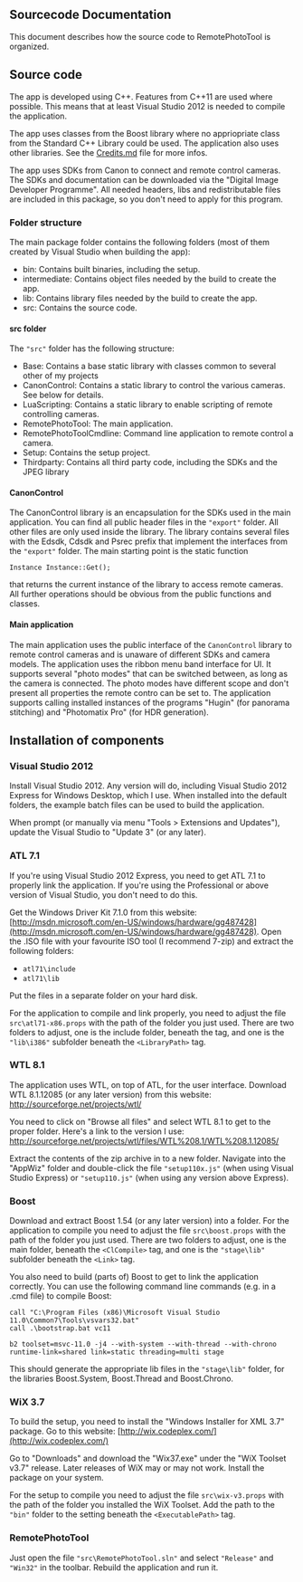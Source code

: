 ## Sourcecode Documentation ##

This document describes how the source code to RemotePhotoTool is organized.

## Source code ##

The app is developed using C++. Features from C++11 are used where possible. This means that
at least Visual Studio 2012 is needed to compile the application.

The app uses classes from the Boost library where no appriopriate class from the Standard
C++ Library could be used. The application also uses other libraries. See the
[Credits.md](Credits.md) file for more infos.

The app uses SDKs from Canon to connect and remote control cameras. The SDKs and documentation
can be downloaded via the "Digital Image Developer Programme". All needed headers, libs and
redistributable files are included in this package, so you don't need to apply for this program.     

### Folder structure ###

The main package folder contains the following folders (most of them created by Visual Studio when
building the app):

- bin: Contains built binaries, including the setup.
- intermediate: Contains object files needed by the build to create the app.
- lib: Contains library files needed by the build to create the app.
- src: Contains the source code.

#### src folder ####

The `"src"` folder has the following structure:

- Base: Contains a base static library with classes common to several other of my projects
- CanonControl: Contains a static library to control the various cameras. See below for details.
- LuaScripting: Contains a static library to enable scripting of remote controlling cameras.
- RemotePhotoTool: The main application.
- RemotePhotoToolCmdline: Command line application to remote control a camera.
- Setup: Contains the setup project.
- Thirdparty: Contains all third party code, including the SDKs and the JPEG library

#### CanonControl ####

The CanonControl library is an encapsulation for the SDKs used in the main application. You
can find all public header files in the `"export"` folder. All other files are only used inside
the library. The library contains several files with the Edsdk, Cdsdk and Psrec prefix that
implement the interfaces from the `"export"` folder. The main starting point is the static
function

    Instance Instance::Get();

that returns the current instance of the library to access remote cameras. All further operations
should be obvious from the public functions and classes.   

#### Main application ####

The main application uses the public interface of the `CanonControl` library to remote control
cameras and is unaware of different SDKs and camera models. The application uses the ribbon menu
band interface for UI. It supports several "photo modes" that can be switched between, as long
as the camera is connected. The photo modes have different scope and don't present all properties
the remote contro can be set to. The application supports calling installed instances of the
programs "Hugin" (for panorama stitching) and "Photomatix Pro" (for HDR generation).

## Installation of components ##

### Visual Studio 2012 ###

Install Visual Studio 2012. Any version will do, including Visual Studio 2012 Express for Windows
Desktop, which I use. When installed into the default folders, the example batch files can be used
to build the application.

When prompt (or manually via menu "Tools > Extensions and Updates"), update the Visual Studio
to "Update 3" (or any later).

### ATL 7.1 ###

If you're using Visual Studio 2012 Express, you need to get ATL 7.1 to properly link the
application. If you're using the Professional or above version of Visual Studio, you don't need
to do this.

Get the Windows Driver Kit 7.1.0 from this website:
[http://msdn.microsoft.com/en-US/windows/hardware/gg487428](http://msdn.microsoft.com/en-US/windows/hardware/gg487428).
Open the .ISO file with your favourite ISO tool (I recommend 7-zip) and extract the
following folders:

- `atl71\include`
- `atl71\lib`

Put the files in a separate folder on your hard disk.

For the application to compile and link properly, you need to adjust the file `src\atl71-x86.props`
with the path of the folder you just used. There are two folders to adjust, one is the include
folder, beneath the <IncludePath> tag, and one is the `"lib\i386"` subfolder beneath the
`<LibraryPath>` tag.

### WTL 8.1 ###

The application uses WTL, on top of ATL, for the user interface. Download WTL 8.1.12085 (or any
later version) from this website:
http://sourceforge.net/projects/wtl/

You need to click on "Browse all files" and select WTL 8.1 to get to the proper folder. Here's
a link to the version I use:
http://sourceforge.net/projects/wtl/files/WTL%208.1/WTL%208.1.12085/

Extract the contents of the zip archive in to a new folder. Navigate into the "AppWiz" folder and
double-click the file `"setup110x.js"` (when using Visual Studio Express) or `"setup110.js"` (when
using any version above Express).

### Boost ###

Download and extract Boost 1.54 (or any later version) into a folder. For the application to compile
you need to adjust the file `src\boost.props` with the path of the folder you just used. There are two
folders to adjust, one is the main folder, beneath the `<ClCompile>` tag, and one is the `"stage\lib"`
subfolder beneath the `<Link>` tag.

You also need to build (parts of) Boost to get to link the application correctly. You can use the
following command line commands (e.g. in a .cmd file) to compile Boost:

    call "C:\Program Files (x86)\Microsoft Visual Studio 11.0\Common7\Tools\vsvars32.bat"
    call .\bootstrap.bat vc11
    
    b2 toolset=msvc-11.0 -j4 --with-system --with-thread --with-chrono runtime-link=shared link=static threading=multi stage

This should generate the appropriate lib files in the `"stage\lib"` folder, for the libraries
Boost.System, Boost.Thread and Boost.Chrono.

### WiX 3.7 ###

To build the setup, you need to install the "Windows Installer for XML 3.7" package. Go to this
website:
[http://wix.codeplex.com/](http://wix.codeplex.com/)

Go to "Downloads" and download the "Wix37.exe" under the "WiX Toolset v3.7" release. Later releases
of WiX may or may not work. Install the package on your system.

For the setup to compile you need to adjust the file `src\wix-v3.props` with the path of the
folder you installed the WiX Toolset. Add the path to the `"bin"` folder to the setting beneath the
`<ExecutablePath>` tag.

### RemotePhotoTool ###

Just open the file `"src\RemotePhotoTool.sln"` and select `"Release"` and `"Win32"` in the toolbar.
Rebuild the application and run it.
